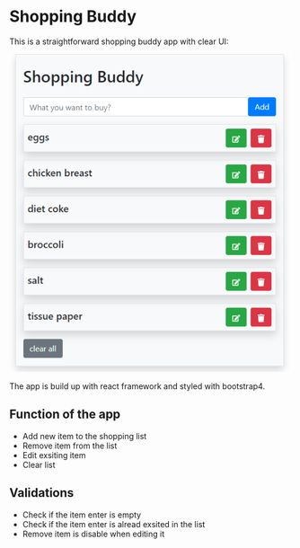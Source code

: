 # Shopping Buddy

This is a straightforward shopping buddy app with clear UI:

![](src/demo.png)

The app is build up with react framework and styled with bootstrap4.

## Function of the app

* Add new item to the shopping list
* Remove item from the list
* Edit exsiting item
* Clear list

## Validations

* Check if the item enter is empty
* Check if the item enter is alread exsited in the list
* Remove item is disable when editing it
